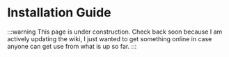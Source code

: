 # Installation Guide

:::warning
This page is under construction. Check back soon because I am actively updating the wiki, I just wanted to get something online in case anyone can get use from what is up so far.
:::
